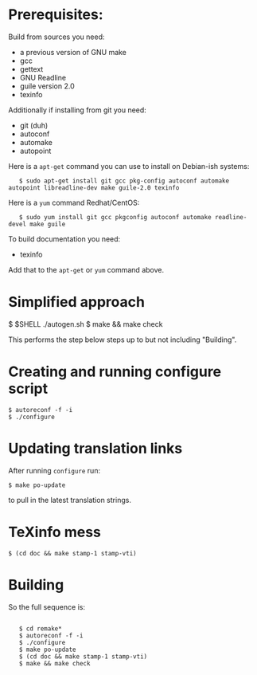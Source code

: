 # Prerequisites:

Build from sources you need:

* a previous version of GNU make
* gcc
* gettext
* GNU Readline
* guile version 2.0
* texinfo


Additionally if installing from git you need:

* git (duh)
* autoconf
* automake
* autopoint

Here is a `apt-get` command you can use to install on Debian-ish systems:

```console
   $ sudo apt-get install git gcc pkg-config autoconf automake autopoint libreadline-dev make guile-2.0 texinfo
```

Here is a `yum` command Redhat/CentOS:

```console
   $ sudo yum install git gcc pkgconfig autoconf automake readline-devel make guile
```

To build documentation you need:

* texinfo

Add that to the `apt-get` or `yum` command above.

# Simplified approach


   $ $SHELL ./autogen.sh
   $ make && make check


This performs the step below steps up to but not including
"Building".

# Creating and running configure script


	$ autoreconf -f -i
	$ ./configure


# Updating translation links

After running `configure` run:

    $ make po-update

to pull in the latest translation strings.


# TeXinfo mess


    $ (cd doc && make stamp-1 stamp-vti)


# Building

So the full sequence is:

```console

   $ cd remake*
   $ autoreconf -f -i
   $ ./configure
   $ make po-update
   $ (cd doc && make stamp-1 stamp-vti)
   $ make && make check
```
